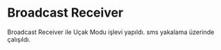 # Broadcast Receiver
 
Broadcast Receiver ile Uçak Modu işlevi yapıldı.
sms yakalama üzerinde çalışıldı.
